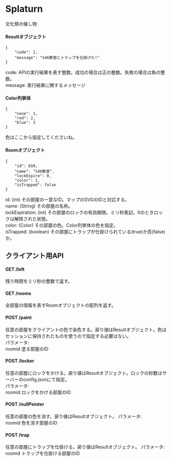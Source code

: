 # Splaturn
文化祭の催し物

#### Resultオブジェクト
    {
        "code": 1,
        "message": "S46教室にトラップを仕掛けた!"
    }
code: APIの実行結果を表す整数。成功の場合は正の整数。失敗の場合は負の整数。  
message: 実行結果に関するメッセージ

#### Color列挙体
    {
        "none": 1,
	    "red": 2,
	    "blue": 3
    }
色はここから指定してくださいね。

#### Roomオブジェクト
    {  
        "id": 810,
        "name": "S46教室",
        "lockExpire": 0,
        "color": 1,
        "isTrapped": false
    }
id: (int) その部屋の一意なID。マップのSVGのIDと対応する。  
name: (String) その部屋の名称。  
lockExpiration: (int) その部屋のロックの有効期限。ミリ秒表記。0のときロックは解除された状態。  
color: (Color) その部屋の色。Color列挙体の色を指定。  
isTrapped: (boolean) その部屋にトラップが仕掛けられている(true)か否(false)か。  

## クライアント用API

#### GET /left
残り時間をミリ秒の整数で返す。

#### GET /rooms
全部屋の情報を表すRoomオブジェクトの配列を返す。  

#### POST /paint
任意の部屋をクライアントの色で染色する。戻り値はResultオブジェクト。色はセッションに保持されたものを使うので指定する必要はない。  
パラメータ:  
roomid 塗る部屋のID

#### POST /locker
任意の部屋にロックをかける。戻り値はResultオブジェクト。ロックの秒数はサーバーのconfig.jsonにて指定。  
パラメータ:  
roomid ロックをかける部屋のID

#### POST /nullPeinter
任意の部屋の色を消す。戻り値はResultオブジェクト。
パラメータ:  
roomid 色を消す部屋のID

#### POST /trap
任意の部屋にトラップを仕掛ける。戻り値はResultオブジェクト。
パラメータ:  
roomid トラップを仕掛ける部屋のID
